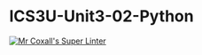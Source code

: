 # ICS3U-Unit3-02-Python

[![Mr Coxall's Super Linter](https://github.com/Emmanuel-Fofeyin/ICS3U-Unit3-02-Python/workflows/Mr%20Coxall's%20Super%20Linter/badge.svg)](https://github.com/Emmanuel-Fofeyin/ICS3U-Unit3-02-Python/actions/)
